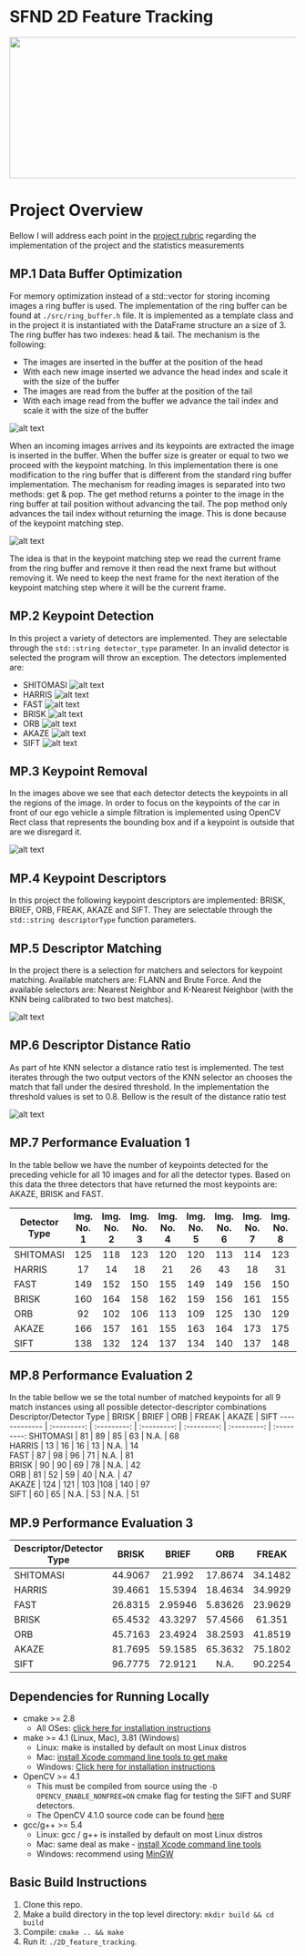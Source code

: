 # SFND 2D Feature Tracking

<img src="images/keypoints.png" width="820" height="248" />

[//]: # (Image References)

[image1]: ./images/readme_images/ring_buffer.png "Ring Buffer"
[image2]: ./images/readme_images/get_pop.png "Get & Pop"
[image3]: ./images/readme_images/akaze.png "Akaze"
[image4]: ./images/readme_images/Brisk.png "Brisk"
[image5]: ./images/readme_images/Fast.png "Fast"
[image6]: ./images/readme_images/Harris.png "Harris"
[image7]: ./images/readme_images/orb.png "ORB"
[image8]: ./images/readme_images/ShiTomasi.png "ShiTomasi"
[image9]: ./images/readme_images/sift.png "Sift"
[image10]: ./images/readme_images/ORB_AND_ORB.png "ORB and ORB"
[image11]: ./images/readme_images/focus_on_car.png "Focus on car"
[image12]: ./images/readme_images/distanceratio.png "Distance Ration"
[image13]: ./images/readme_images/AKAZE_AND_AKAZE.png "AKAZE and AKAZE"

# Project Overview
Bellow I will address each point in the [project rubric](https://review.udacity.com/#!/rubrics/2549/view) regarding the implementation of the project and the statistics measurements

## MP.1 Data Buffer Optimization
For memory optimization instead of a std::vector for storing incoming images a ring buffer is used. The implementation of the ring buffer can be found at `./src/ring_buffer.h` file. It is implemented as a template class and in the project it is instantiated with the DataFrame structure an a size of 3. The ring buffer has two indexes: head & tail. The mechanism is the following: 

- The images are inserted in the buffer at the position of the head 
- With each new image inserted we advance the head index and scale it with the size of the buffer
- The images are read from the buffer at the position of the tail 
- With each image read from the buffer we advance the tail index and scale it with the size of the buffer

![alt text][image1]

When an incoming images arrives and its keypoints are extracted the image is inserted in the buffer. When the buffer size is greater or equal to two we proceed with the keypoint matching. In this implementation there is one modification to the ring buffer that is different from the standard ring buffer implementation. The mechanism for reading images is separated into two methods: get & pop. The get method returns a pointer to the image in the ring buffer at tail position without advancing the tail. The pop method only advances the tail index without returning the image. This is done because of the keypoint matching step.  

![alt text][image2]

The idea is that in the keypoint matching step we read the current frame from the ring buffer and remove it then read the next frame but without removing it. We need to keep the next frame for the next iteration of the keypoint matching step where it will be the current frame. 

## MP.2 Keypoint Detection
In this project a variety of detectors are implemented. They are selectable through the `std::string detector_type` parameter. In an invalid detector is selected the program will throw an exception. The detectors implemented are:  
- SHITOMASI
![alt text][image8]
- HARRIS
![alt text][image6]
- FAST
![alt text][image5]
- BRISK
![alt text][image4]
- ORB
![alt text][image7]
- AKAZE
![alt text][image3]
- SIFT
![alt text][image9]

## MP.3 Keypoint Removal
In the images above we see that each detector detects the keypoints in all the regions of the image. In order to focus on the keypoints of the car in front of our ego vehicle a simple filtration is implemented using OpenCV Rect class that represents the bounding box and if a keypoint is outside that are we disregard it. 

![alt text][image11]

## MP.4 Keypoint Descriptors
In this project the following keypoint descriptors are implemented: BRISK, BRIEF, ORB, FREAK, AKAZE and SIFT. They are selectable through the `std::string descriptorType` function parameters.

## MP.5 Descriptor Matching
In the project there is a selection for matchers and selectors for keypoint matching. Available matchers are: FLANN and Brute Force. And the available selectors are: Nearest Neighbor and K-Nearest Neighbor (with the KNN being calibrated to two best matches).

![alt text][image10]
## MP.6 Descriptor Distance Ratio
As part of hte KNN selector a distance ratio test is implemented. The test iterates through the two output vectors of the KNN selector an chooses the match that fall under the desired threshold. In the implementation the threshold values is set to 0.8. Bellow is the result of the distance ratio test

![alt text][image13]
## MP.7 Performance Evaluation 1
In the table bellow we have the number of keypoints detected for the preceding vehicle for all 10 images and for all the detector types. Based on this data the three detectors that have returned the most keypoints are: AKAZE, BRISK and FAST.

Detector Type  |  Img. No. 1 |  Img. No. 2 |  Img. No. 3 |  Img. No. 4 |  Img. No. 5 |  Img. No. 6 |  Img. No. 7 |  Img. No. 8 |  Img. No. 9 |  Img. No. 10
-------------  | :---------: | :---------: | :---------: | :---------: | :---------: | :---------: | :---------: | :---------: | :---------: | :---------:
SHITOMASI      | 125         | 118         | 123         | 120         | 120         | 113         | 114         | 123         | 111         | 111
HARRIS         | 17          | 14          | 18          | 21          | 26          | 43          | 18          | 31          | 26          | 34
FAST           | 149         | 152         | 150         | 155         | 149         | 149         | 156         | 150         | 138         | 143
BRISK          | 160         | 164         | 158         | 162         | 159         | 156         | 161         | 155         | 160         | 142
ORB            | 92          | 102         | 106         | 113         | 109         | 125         | 130         | 129         | 127         | 128
AKAZE          | 166         | 157         | 161         | 155         | 163         | 164         | 173         | 175         | 177         | 179
SIFT           | 138         | 132         | 124         | 137         | 134         | 140         | 137         | 148         | 159         | 137

## MP.8 Performance Evaluation 2
In the table bellow we se the total number of matched keypoints for all 9 match instances using all possible detector-descriptor combinations 
Descriptor/Detector Type  |     BRISK   |     BRIEF   |      ORB    |     FREAK   |     AKAZE   |  SIFT 
-------------             | :---------: | :---------: | :---------: | :---------: | :---------: | :---------: 
SHITOMASI                 | 81          | 89          | 85          | 63          | N.A.        | 68         
HARRIS                    | 13          | 16          | 16          | 13          | N.A.        | 14          
FAST                      | 87          | 98          | 96          | 71          | N.A.        | 81         
BRISK                     | 90          | 90          | 69          | 78          | N.A.        | 42         
ORB                       | 81          | 52          | 59          | 40          | N.A.        | 47         
AKAZE                     | 124         | 121         | 103         |108          | 140         | 97         
SIFT                      | 60          |  65         | N.A.        | 53          | N.A.        | 51         

## MP.9 Performance Evaluation 3

Descriptor/Detector Type  |     BRISK   |     BRIEF   |      ORB    |     FREAK   |     AKAZE   |  SIFT 
-------------             | :---------: | :---------: | :---------: | :---------: | :---------: | :---------: 
SHITOMASI                 | 44.9067     | 21.992      | 17.8674     | 34.1482     | N.A.        | 21.7399         
HARRIS                    | 39.4661     | 15.5394     | 18.4634     | 34.9929     | N.A.        | 21.5843         
FAST                      | 26.8315     | 2.95946     | 5.83626     | 23.9629     | N.A.        | 14.1271         
BRISK                     | 65.4532     | 43.3297     | 57.4566     | 61.351      | N.A.        | 62.7616         
ORB                       | 45.7163     | 23.4924     | 38.2593     | 41.8519     | N.A.        | 52.4007        
AKAZE                     | 81.7695     | 59.1585     | 65.3632     | 75.1802     | 96.4652     | 67.0839         
SIFT                      | 96.7775     | 72.9121     | N.A.        | 90.2254     | N.A.        | 117.035      
## Dependencies for Running Locally
* cmake >= 2.8
  * All OSes: [click here for installation instructions](https://cmake.org/install/)
* make >= 4.1 (Linux, Mac), 3.81 (Windows)
  * Linux: make is installed by default on most Linux distros
  * Mac: [install Xcode command line tools to get make](https://developer.apple.com/xcode/features/)
  * Windows: [Click here for installation instructions](http://gnuwin32.sourceforge.net/packages/make.htm)
* OpenCV >= 4.1
  * This must be compiled from source using the `-D OPENCV_ENABLE_NONFREE=ON` cmake flag for testing the SIFT and SURF detectors.
  * The OpenCV 4.1.0 source code can be found [here](https://github.com/opencv/opencv/tree/4.1.0)
* gcc/g++ >= 5.4
  * Linux: gcc / g++ is installed by default on most Linux distros
  * Mac: same deal as make - [install Xcode command line tools](https://developer.apple.com/xcode/features/)
  * Windows: recommend using [MinGW](http://www.mingw.org/)

## Basic Build Instructions

1. Clone this repo.
2. Make a build directory in the top level directory: `mkdir build && cd build`
3. Compile: `cmake .. && make`
4. Run it: `./2D_feature_tracking`.

